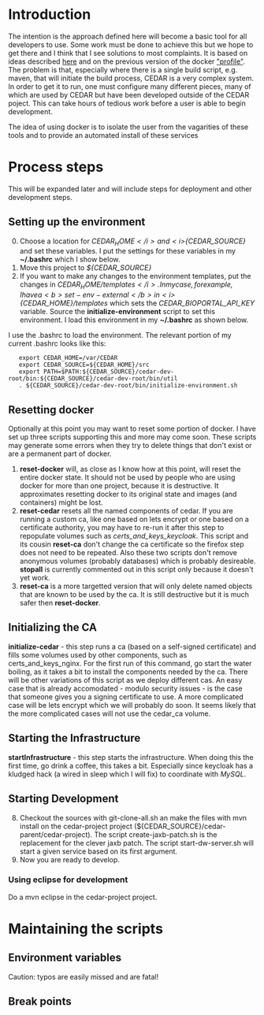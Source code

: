 
# Introduction

The intention is the approach defined here will become a basic tool
for all developers to use. Some work must be done to achieve this but
we  hope to get there and I think that I see solutions to most
complaints.  It is based on ideas described
[here](https://metadatacenter.readthedocs.io/en/latest/install-overview/)
and on the previous version of the docker
["profile"](https://github.com/metadatacenter/cedar-docker-build.git). The
problem is that, especially where there is a single build script,
e.g. maven, that will initiate the build process, CEDAR is a very
complex system.  In order to get it to run, one must configure many
different pieces, many of which are used by CEDAR but have been
developed outside of the CEDAR poject.  This can take hours of tedious
work before a user is able to begin development.

The idea of using docker is to isolate the user from the vagarities of
these tools and to provide an automated install of these services

# Process steps

This will be expanded later and will include steps for deployment and
other development steps.

## Setting up the environment

0. Choose a location for <i>${CEDAR_HOME}</i> and <i>${CEDAR_SOURCE}</i> and set
   these variables.  I put the settings for these variables in my
   <b>~/.bashrc</b> which I show below.
1. Move this project to <i>${CEDAR_SOURCE}</i>
0. If you want to make any changes to the environment templates, put
   the changes in <i>${CEDAR_HOME}/templates</i>. In my case, for example, I
   have a <b>set-env-external</b> in <i>${CEDAR_HOME}/templates</i> which sets the
   <i>CEDAR_BIOPORTAL_API_KEY</i> variable. Source the <b>initialize-environment</b>
   script to set this environment.  I load this environment in my
   <b>~/.bashrc</b> as shown below.

I use the .bashrc to load the environment.   The relevant portion of my current .bashrc looks like this:
```
   export CEDAR_HOME=/var/CEDAR
   export CEDAR_SOURCE=${CEDAR_HOME}/src
   export PATH=$PATH:${CEDAR_SOURCE}/cedar-dev-root/bin:${CEDAR_SOURCE}/cedar-dev-root/bin/util
   . ${CEDAR_SOURCE}/cedar-dev-root/bin/initialize-environment.sh
```

## Resetting docker

Optionally at this point you may want to reset some portion of
   docker.  I have set up three scripts supporting this and more may
   come soon.  These scripts may generate some errors when they try to
   delete things that don't exist or are a permanent part of docker.

1. <b>reset-docker</b> will, as close as I know how at this point,
   will reset the entire docker state.  It should not be used by
   people who are using docker for more than one project, because it
   is destructive.  It approximates resetting docker to its
   original state and images (and containers) might be
   lost.
3. <b>reset-cedar</b> resets all the named components of cedar.  If
   you are running a custom ca, like one based on lets encrypt or one
   based on a certificate authority, you
   may have to re-run it after this step to repopulate volumes such as
   <i>certs_and_keys_keycloak</i>. This script and its cousin
   <b>reset-ca</b> don't change the ca certificate so the firefox step
   does not need to be repeated.  Also these two scripts don't remove
   anonymous volumes (probably databases) which is probably
   desireable. <b>stopall</b> is currently
   commented out in this script only because it doesn't yet work.
2. <b>reset-ca</b> is a more targetted version that will only
   delete named objects that are known to be used by the ca.  It is
   still destructive but it is much safer then <b>reset-docker</b>.

## Initializing the CA

<b>initialize-cedar</b> - this step runs a ca (based on a self-signed
   certificate) and fills some volumes used by other components, such
   as certs_and_keys_nginx.  For the first run of this command, go
   start the water boiling, as it takes a bit to install the
   components needed by the ca. There will be other variations of this
   script as we deploy different cas.  An easy case that is already
   accomodated - modulo security issues - is the case that someone
   gives you a signing certificate to use.  A more complicated case
   will be lets encrypt which we will probably do soon.  It seems
   likely that the more complicated cases will not use the cedar_ca volume.

## Starting the Infrastructure

<b>startInfrastructure</b> - this step starts the
   infrastructure. When doing this the first time, go
   drink a coffee, this takes a bit.  Especially since keycloak has a
   kludged hack (a wired in sleep which I will fix) to coordinate with <i>MySQL</i>.

## Starting Development

8. Checkout the sources with git-clone-all.sh an  make the files with
   mvn install on the cedar-project project
   (${CEDAR_SOURCE}/cedar-parent/cedar-project). The script
   create-jaxb-patch.sh is the replacement for the clever jaxb
   patch. The script start-dw-server.sh will start a given 
   service based on its first argument.
9. Now you are ready to develop.


### Using eclipse for development

Do a mvn eclipse in the cedar-project project.

# Maintaining the scripts

## Environment variables

Caution: typos are easily missed and are fatal!

## Break points